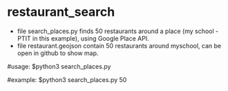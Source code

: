 # restaurant_search
- file search_places.py finds 50 restaurants around a place (my school - PTIT in this example), using Google Place API.
- file restaurant.geojson contain 50 restaurants around myschool, can be open in github to show map.

#usage:
$python3 search_places.py <numbers of places>

#example:
$python3 search_places.py 50


